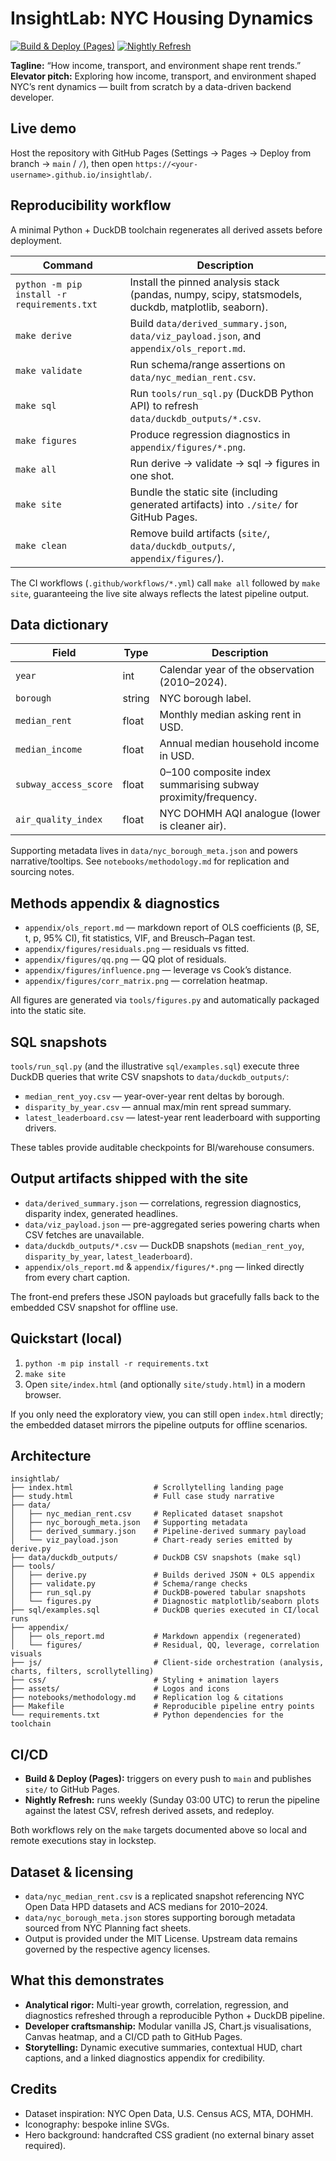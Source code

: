 # InsightLab: NYC Housing Dynamics

[![Build & Deploy (Pages)](https://github.com/<user>/<repo>/actions/workflows/build-and-deploy.yml/badge.svg)](https://github.com/<user>/<repo>/actions/workflows/build-and-deploy.yml)
[![Nightly Refresh](https://github.com/<user>/<repo>/actions/workflows/nightly-refresh.yml/badge.svg)](https://github.com/<user>/<repo>/actions/workflows/nightly-refresh.yml)

**Tagline:** “How income, transport, and environment shape rent trends.”  
**Elevator pitch:** Exploring how income, transport, and environment shaped NYC’s rent dynamics — built from scratch by a data-driven backend developer.

## Live demo
Host the repository with GitHub Pages (Settings → Pages → Deploy from branch → `main` / `/`), then open `https://<your-username>.github.io/insightlab/`.

## Reproducibility workflow
A minimal Python + DuckDB toolchain regenerates all derived assets before deployment.

| Command | Description |
| --- | --- |
| `python -m pip install -r requirements.txt` | Install the pinned analysis stack (pandas, numpy, scipy, statsmodels, duckdb, matplotlib, seaborn). |
| `make derive` | Build `data/derived_summary.json`, `data/viz_payload.json`, and `appendix/ols_report.md`. |
| `make validate` | Run schema/range assertions on `data/nyc_median_rent.csv`. |
| `make sql` | Run `tools/run_sql.py` (DuckDB Python API) to refresh `data/duckdb_outputs/*.csv`. |
| `make figures` | Produce regression diagnostics in `appendix/figures/*.png`. |
| `make all` | Run derive → validate → sql → figures in one shot. |
| `make site` | Bundle the static site (including generated artifacts) into `./site/` for GitHub Pages. |
| `make clean` | Remove build artifacts (`site/`, `data/duckdb_outputs/`, `appendix/figures/`). |

The CI workflows (`.github/workflows/*.yml`) call `make all` followed by `make site`, guaranteeing the live site always reflects the latest pipeline output.

## Data dictionary
| Field | Type | Description |
| --- | --- | --- |
| `year` | int | Calendar year of the observation (2010–2024). |
| `borough` | string | NYC borough label. |
| `median_rent` | float | Monthly median asking rent in USD. |
| `median_income` | float | Annual median household income in USD. |
| `subway_access_score` | float | 0–100 composite index summarising subway proximity/frequency. |
| `air_quality_index` | float | NYC DOHMH AQI analogue (lower is cleaner air). |

Supporting metadata lives in `data/nyc_borough_meta.json` and powers narrative/tooltips. See `notebooks/methodology.md` for replication and sourcing notes.

## Methods appendix & diagnostics
- `appendix/ols_report.md` — markdown report of OLS coefficients (β, SE, t, p, 95% CI), fit statistics, VIF, and Breusch–Pagan test.
- `appendix/figures/residuals.png` — residuals vs fitted.
- `appendix/figures/qq.png` — QQ plot of residuals.
- `appendix/figures/influence.png` — leverage vs Cook’s distance.
- `appendix/figures/corr_matrix.png` — correlation heatmap.

All figures are generated via `tools/figures.py` and automatically packaged into the static site.

## SQL snapshots
`tools/run_sql.py` (and the illustrative `sql/examples.sql`) execute three DuckDB queries that write CSV snapshots to `data/duckdb_outputs/`:
- `median_rent_yoy.csv` — year-over-year rent deltas by borough.
- `disparity_by_year.csv` — annual max/min rent spread summary.
- `latest_leaderboard.csv` — latest-year rent leaderboard with supporting drivers.

These tables provide auditable checkpoints for BI/warehouse consumers.

## Output artifacts shipped with the site
- `data/derived_summary.json` — correlations, regression diagnostics, disparity index, generated headlines.
- `data/viz_payload.json` — pre-aggregated series powering charts when CSV fetches are unavailable.
- `data/duckdb_outputs/*.csv` — DuckDB snapshots (`median_rent_yoy`, `disparity_by_year`, `latest_leaderboard`).
- `appendix/ols_report.md` & `appendix/figures/*.png` — linked directly from every chart caption.

The front-end prefers these JSON payloads but gracefully falls back to the embedded CSV snapshot for offline use.

## Quickstart (local)
1. `python -m pip install -r requirements.txt`
2. `make site`
3. Open `site/index.html` (and optionally `site/study.html`) in a modern browser.

If you only need the exploratory view, you can still open `index.html` directly; the embedded dataset mirrors the pipeline outputs for offline scenarios.

## Architecture
```
insightlab/
├── index.html                  # Scrollytelling landing page
├── study.html                  # Full case study narrative
├── data/
│   ├── nyc_median_rent.csv     # Replicated dataset snapshot
│   ├── nyc_borough_meta.json   # Supporting metadata
│   ├── derived_summary.json    # Pipeline-derived summary payload
│   └── viz_payload.json        # Chart-ready series emitted by derive.py
├── data/duckdb_outputs/        # DuckDB CSV snapshots (make sql)
├── tools/
│   ├── derive.py               # Builds derived JSON + OLS appendix
│   ├── validate.py             # Schema/range checks
│   ├── run_sql.py              # DuckDB-powered tabular snapshots
│   └── figures.py              # Diagnostic matplotlib/seaborn plots
├── sql/examples.sql            # DuckDB queries executed in CI/local runs
├── appendix/
│   ├── ols_report.md           # Markdown appendix (regenerated)
│   └── figures/                # Residual, QQ, leverage, correlation visuals
├── js/                         # Client-side orchestration (analysis, charts, filters, scrollytelling)
├── css/                        # Styling + animation layers
├── assets/                     # Logos and icons
├── notebooks/methodology.md    # Replication log & citations
├── Makefile                    # Reproducible pipeline entry points
└── requirements.txt            # Python dependencies for the toolchain
```

## CI/CD
- **Build & Deploy (Pages):** triggers on every push to `main` and publishes `site/` to GitHub Pages.
- **Nightly Refresh:** runs weekly (Sunday 03:00 UTC) to rerun the pipeline against the latest CSV, refresh derived assets, and redeploy.

Both workflows rely on the `make` targets documented above so local and remote executions stay in lockstep.

## Dataset & licensing
- `data/nyc_median_rent.csv` is a replicated snapshot referencing NYC Open Data HPD datasets and ACS medians for 2010–2024.
- `data/nyc_borough_meta.json` stores supporting borough metadata sourced from NYC Planning fact sheets.
- Output is provided under the MIT License. Upstream data remains governed by the respective agency licenses.

## What this demonstrates
- **Analytical rigor:** Multi-year growth, correlation, regression, and diagnostics refreshed through a reproducible Python + DuckDB pipeline.
- **Developer craftsmanship:** Modular vanilla JS, Chart.js visualisations, Canvas heatmap, and a CI/CD path to GitHub Pages.
- **Storytelling:** Dynamic executive summaries, contextual HUD, chart captions, and a linked diagnostics appendix for credibility.

## Credits
- Dataset inspiration: NYC Open Data, U.S. Census ACS, MTA, DOHMH.
- Iconography: bespoke inline SVGs.
- Hero background: handcrafted CSS gradient (no external binary asset required).
